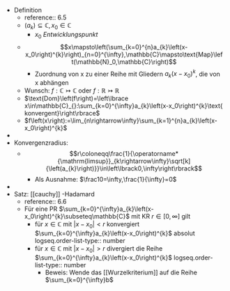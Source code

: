 - Definition
	- reference:: 6.5
	- $\left(a_{k}\right)\subseteq\mathbb{C},x_0\in\mathbb{C}$
		- $x_0$ *Entwicklungspunkt*
	- $$x\mapsto\left(\sum_{k=0}^{n}a_{k}\left(x-x_0\right)^{k}\right)_{n=0}^{\infty},\mathbb{C}\mapsto\text{Map}\left(\mathbb{N}_0,\mathbb{C}\right)$$
		- Zuordnung von x zu einer Reihe mit Gliedern $a_{k}\left(x-x_0\right)^{k}$, die von x abhängen
	- Wunsch: $f:\mathbb{C}\rightarrowtail\mathbb{C}$ oder $f:\mathbb{R}\rightarrowtail\mathbb{R}$
	- $\text{Dom}\left(f\right)=\left\lbrace x\in\mathbb{C}_{}:\sum_{k=0}^{\infty}a_{k}\left(x-x_0\right)^{k}\text{ konvergent}\right\rbrace$
	- $f\left(x\right):=\lim_{n\rightarrow\infty}\sum_{k=1}^{n}a_{k}\left(x-x_0\right)^{k}$
-
- Konvergenzradius:
	- $$r\coloneqq\frac{1}{\operatorname*{\mathrm{limsup}}_{k\rightarrow\infty}\sqrt[k]{\left(a_{k}\right)}}\in\left\lbrack0,\infty\right\rbrack$$
		- Als Ausnahme: $\frac10=\infty,\frac{1}{\infty}=0$
-
- Satz: [[cauchy]] -Hadamard
	- reference:: 6.6
	- Für eine PR $\sum_{k=0}^{\infty}a_{k}\left(x-x_0\right)^{k}\subseteq\mathbb{C}$ mit KR $r\in\left\lbrack0,\infty\right\rbrack$ gilt
		- für $x\in\mathbb{C}$ mit $\left|x-x_0\right|<r$ konvergiert $\sum_{k=0}^{\infty}a_{k}\left(x-x_0\right)^{k}$ absolut
		  logseq.order-list-type:: number
		- für $x\in\mathbb{C}$ mit $\left|x-x_0\right|>r$ divergiert die Reihe $\sum_{k=0}^{\infty}a_{k}\left(x-x_0\right)^{k}$
		  logseq.order-list-type:: number
			- Beweis: Wende das [[Wurzelkriterium]] auf die Reihe $\sum_{k=0}^{\infty}b$